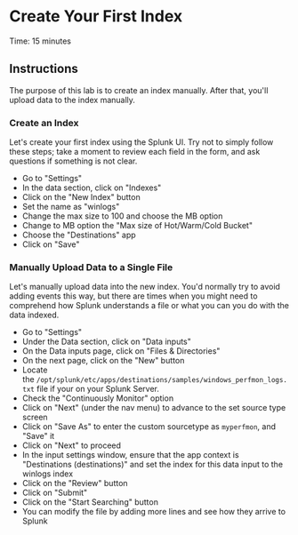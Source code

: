 # Create Your First Index
Time: 15 minutes

## Instructions
The purpose of this lab is to create an index manually. After that, you'll upload data to the index manually.

### Create an Index
Let's create your first index using the Splunk UI. Try not to simply follow these steps; take a moment to review each field in the form, and ask questions if something is not clear.

- Go to "Settings"
- In the data section, click on "Indexes"
- Click on the "New Index" button 
- Set the name as "winlogs"
- Change the max size to 100 and choose the MB option
- Change to MB option the "Max size of Hot/Warm/Cold Bucket"
- Choose the "Destinations" app
- Click on "Save"

### Manually Upload Data to a Single File
Let's manually upload data into the new index. You'd normally try to avoid adding events this way, but there are times when you might need to comprehend how Splunk understands a file or what you can you do with the data indexed.

- Go to "Settings"
- Under the Data section, click on "Data inputs"
- On the Data inputs page, click on "Files & Directories"
- On the next page, click on the "New" button
- Locate the `/opt/splunk/etc/apps/destinations/samples/windows_perfmon_logs.txt` file if your on your Splunk Server.
- Check the "Continuously Monitor" option
- Click on "Next" (under the nav menu) to advance to the set source type screen
- Click on "Save As" to enter the custom sourcetype as `myperfmon`, and "Save" it
- Click on "Next" to proceed 
- In the input settings window, ensure that the app context is "Destinations (destinations)" and set the index for this data input to the winlogs index
- Click on the "Review" button 
- Click on "Submit"
- Click on the "Start Searching" button 
- You can modify the file by adding more lines and see how they arrive to Splunk
